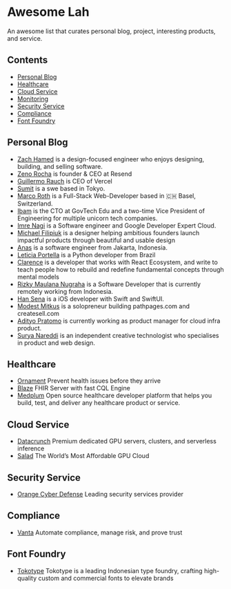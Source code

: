 # Awesome Lah
An awesome list that curates personal blog, project, interesting products, and service.

## Contents
- [Personal Blog](#personal-blog)
- [Healthcare](#healthcare)
- [Cloud Service](#cloud-service)
- [Monitoring](#monitoring)
- [Security Service](#security-service)
- [Compliance](#compliance)
- [Font Foundry](#font-foundry)

## Personal Blog
- [Zach Hamed](https://zmh.org/) is a design-focused engineer who enjoys designing, building, and selling software.
- [Zeno Rocha](https://zenorocha.com/) is founder & CEO at Resend
- [Guillermo Rauch](https://rauchg.com/) is CEO of Vercel
- [Sumit](https://www.sumit.ml/) is a swe based in Tokyo.
- [Marco Roth](https://marcoroth.dev/) is a Full-Stack Web-Developer based in 🇨🇭 Basel, Switzerland.
- [Ibam](https://ibam.id/) is the CTO at GovTech Edu and a two-time Vice President of Engineering for multiple unicorn tech companies.
- [Imre Nagi](https://imrenagi.com/#google_vignette) is a Software engineer and Google Developer Expert Cloud.
- [Michael Filipiuk](https://michaeldesigns.co/) is a designer helping ambitious founders launch impactful products through beautiful and usable design
- [Anas](https://www.jurnalanas.com/) is a software engineer from Jakarta, Indonesia.
- [Leticia Portella](https://leportella.com/) is a Python developer from Brazil
- [Clarence](https://theodorusclarence.com/) is a developer that works with React Ecosystem, and write to teach people how to rebuild and redefine fundamental concepts through mental models
- [Rizky Maulana Nugraha](https://maulana.id/) is a Software Developer that is currently remotely working from Indonesia.
- [Han Sena](https://www.hidayatabisena.com/) is a iOS developer with Swift and SwiftUI.
- [Modest Mitkus](https://www.modestmitkus.com/) is a solopreneur building pathpages.com and createsell.com
- [Adityo Pratomo](https://adityop.medium.com/) is currently working as product manager for cloud infra product.
- [Surya Nareddi](https://surya.website/home-2) is an independent creative technologist who specialises in product and web design.

## Healthcare
- [Ornament](https://ornament.health/) Prevent health issues before they arrive
- [Blaze](https://samply.github.io/blaze/) FHIR Server with fast CQL Engine
- [Medplum](https://www.medplum.com/) Open source healthcare developer platform that helps you build, test, and deliver any healthcare product or service.

## Cloud Service
- [Datacrunch](https://datacrunch.io/) Premium dedicated GPU servers, clusters, and serverless inference
- [Salad](https://salad.com/) The World’s Most Affordable GPU Cloud

## Security Service
- [Orange Cyber Defense](https://www.orangecyberdefense.com/) Leading security services provider

## Compliance
- [Vanta](https://www.vanta.com/) Automate compliance, manage risk, and prove trust

## Font Foundry
- [Tokotype](https://www.tokotype.com/) Tokotype is a leading Indonesian type foundry, crafting high-quality custom and commercial fonts to elevate brands
